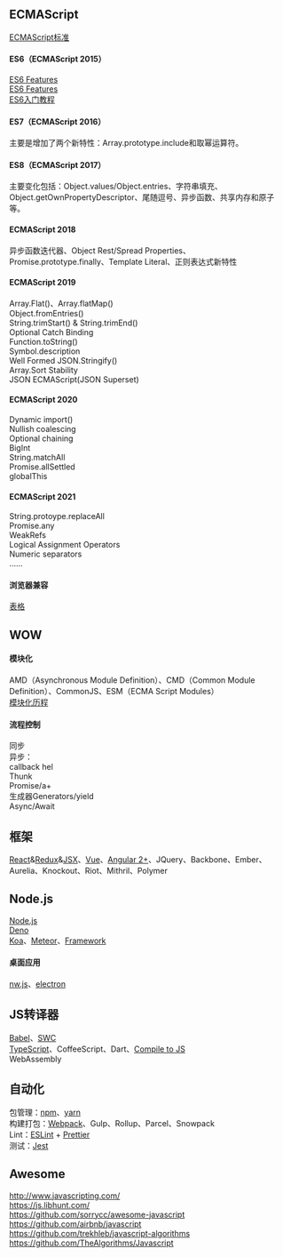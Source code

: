 ## ECMAScript
[ECMAScript标准](https://tc39.github.io/ecma262/)

#### ES6（ECMAScript 2015）
[ES6 Features](https://github.com/lukehoban/es6features)    
[ES6 Features](https://github.com/rse/es6-features)    
[ES6入门教程](http://es6.ruanyifeng.com/) 

#### ES7（ECMAScript 2016）
主要是增加了两个新特性：Array.prototype.include和取幂运算符。

#### ES8（ECMAScript 2017）
主要变化包括：Object.values/Object.entries、字符串填充、Object.getOwnPropertyDescriptor、尾随逗号、异步函数、共享内存和原子等。

#### ECMAScript 2018
异步函数迭代器、Object Rest/Spread Properties、Promise.prototype.finally、Template Literal、正则表达式新特性

#### ECMAScript 2019
Array.Flat()、Array.flatMap()   
Object.fromEntries()   
String.trimStart() & String.trimEnd()   
Optional Catch Binding   
Function.toString()   
Symbol.description   
Well Formed JSON.Stringify()   
Array.Sort Stability   
JSON ECMAScript(JSON Superset)

#### ECMAScript 2020
Dynamic import()   
Nullish coalescing   
Optional chaining   
BigInt   
String.matchAll   
Promise.allSettled   
globalThis

#### ECMAScript 2021
String.protoype.replaceAll   
Promise.any   
WeakRefs   
Logical Assignment Operators   
Numeric separators   
……

#### 浏览器兼容
[表格](http://kangax.github.io/compat-table/)   

## WOW
#### 模块化
AMD（Asynchronous Module Definition）、CMD（Common Module Definition）、CommonJS、ESM（ECMA Script Modules）   
[模块化历程](http://www.cnblogs.com/lvdabao/p/js-modules-develop.html) 

#### 流程控制  
   同步   
   异步：   
      callback hel   
      Thunk   
      Promise/a+   
      生成器Generators/yield   
      Async/Await   

## 框架
[React](https://reactjs.org/)&[Redux](https://redux.js.org)&[JSX](https://facebook.github.io/jsx/)、[Vue](https://cn.vuejs.org/)、[Angular 2+](https://angular.io/)、JQuery、Backbone、Ember、Aurelia、Knockout、Riot、Mithril、Polymer   

## Node.js
[Node.js](https://nodejs.org/)    
[Deno](https://deno.land/)    
[Koa](https://koajs.com/)、[Meteor](https://www.meteor.com/)、[Framework](http://nodeframework.com/) 

#### 桌面应用
[nw.js](https://nwjs.io/)、[electron](https://electronjs.org/)   

## JS转译器
[Babel](https://babeljs.io/)、[SWC](https://swc.rs/)   
[TypeScript](http://www.typescriptlang.org/)、CoffeeScript、Dart、[Compile to JS](https://github.com/jashkenas/coffeescript/wiki/List-of-languages-that-compile-to-JS)   
WebAssembly   

## 自动化
包管理：[npm](https://www.npmjs.com/)、[yarn](https://www.yarnpkg.com/)   
构建打包：[Webpack](https://webpack.js.org/)、Gulp、Rollup、Parcel、Snowpack   
Lint：[ESLint](https://eslint.org/) + [Prettier](https://prettier.io/)   
测试：[Jest](https://jestjs.io/)   

## Awesome
http://www.javascripting.com/   
https://js.libhunt.com/   
https://github.com/sorrycc/awesome-javascript   
https://github.com/airbnb/javascript   
https://github.com/trekhleb/javascript-algorithms   
https://github.com/TheAlgorithms/Javascript
